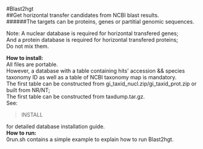 #Blast2hgt    
##Get horizontal transfer candidates from NCBI blast results.    
######The targets can be proteins, genes or partitial genomic sequences.   

Note: A nuclear database is required for horizontal transfered genes;   
And a protein database is required for horizontal transfered proteins;   
Do not mix them.

**How to install:**  
All files are portable.   
However, a database with a table containing hits' accession && species taxonomy ID as well as a table of NCBI taxonomy map is mandatory.  
The first table can be constructed from gi_taxid_nucl.zip/gi_taxid_prot.zip or built from NR/NT;     
The first table can be constructed from taxdump.tar.gz.   
See: 
>INSTALL  
>
for detailed database installation guide.   
**How to run:**  
0run.sh contains a simple example to explain how to run Blast2hgt.   
